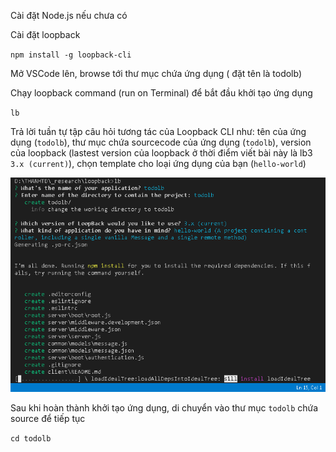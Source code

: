 Cài đặt Node.js nếu chưa có

Cài đặt loopback 

`npm install -g loopback-cli`

Mở VSCode lên, browse tới thư mục chứa ứng dụng ( đặt tên là todolb)

Chạy loopback command (run on Terminal) để bắt đầu khởi tạo ứng dụng

`lb`

Trả lời tuần tự tập câu hỏi tương tác của Loopback CLI như: tên của ứng dụng (`todolb`), thư mục chứa sourcecode của ứng dụng (`todolb`), version của loopback (lastest version của loopback ở thời điểm viết bài này là lb3 `3.x (current)`), chọn template cho loại ứng dụng của bạn (`hello-world`)

![Caption for the picture.](init-todolb-application.png)

Sau khi hoàn thành khởi tạo ứng dụng, di chuyển vào thư mục `todolb` chứa source để tiếp tục

`cd todolb`

